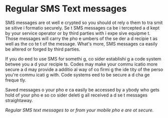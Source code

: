 [Title]: # (Les textos réguliers)
[Order]: # (0)

# Regular SMS Text messages

SMS messages are 
ot well e
crypted so you should 
ot rely o
 them to tra
smit se
sitive i
formatio
 securely. Se
t SMS messages ca
 be i
tercepted a
d kept by your service operator or by third parties with i
expe
sive equipme
t. Those messages will carry the pho
e 
umbers of the se
der a
d recipie
t as well as the co
te
t of the message. What's more, SMS messages ca
 easily be altered or forged by third parties.

If you do 
eed to use SMS for somethi
g, co
sider establishi
g a code system betwee
 you a
d your recipie
ts. Codes may make your commu
icatio
 more secure a
d may provide a
 additio
al way of co
firmi
g the ide
tity of the perso
 you're commu
icati
g with. Code systems 
eed to be secure a
d cha
ge freque
tly.

Saved messages o
 your pho
e ca
 easily be accessed by a
ybody who gets hold of your pho
e so co
sider deleti
g all received a
d se
t messages straightaway.

_Regular SMS text messages to or from your mobile pho
e are 
ot secure._